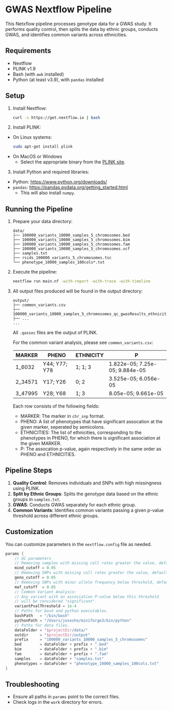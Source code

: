 # GWAS Nextflow Pipeline

This Netxflow pipeline processes genotype data for a GWAS study. It performs quality control, then splits the data by ethnic groups, conducts GWAS, and identifies common variants across ethnicities.

## Requirements

- Nextflow
- PLINK v1.9
- Bash (with `awk` installed)
- Python (at least v3.9), with `pandas` installed

## Setup

1. Install Nextflow:
    ```bash
    curl -s https://get.nextflow.io | bash
    ```
2. Install PLINK:
  - On Linux systems:
      ```bash
      sudo apt-get install plink
      ```
  - On MacOS or Windows
    - Select the appropriate binary from the [PLINK site](https://www.cog-genomics.org/plink/).

3. Install Python and required libraries:
  - Python: https://www.python.org/downloads/
  - `pandas`: https://pandas.pydata.org/getting_started.html
    * This will also install `numpy`.

## Running the Pipeline

1. Prepare your data directory:

    ```
    data/
    ├── 100000_variants_10000_samples_5_chromosomes.bed
    ├── 100000_variants_10000_samples_5_chromosomes.bim
    ├── 100000_variants_10000_samples_5_chromosomes.fam
    ├── 100000_variants_10000_samples_5_chromosomes.vcf
    ├── samples.txt
    ├── rsids_100000_variants_5_chromosomes.tsc
    └── phenotype_10000_samples_100cols*.txt
    ```

2. Execute the pipeline:
    ```bash
    nextflow run main.nf -with-report -with-trace -with-timeline
    ```

3. All output files produced will be found in the output directory:

    ```
    output/
    ├── common_variants.csv
    ├── 100000_variants_10000_samples_5_chromosomes_qc_gwasResults_ethnicity0.Y1.assoc
    ├── ...
    ...
    ```
    All `.qassoc` files are the output of PLINK.

    For the common variant analysis, please see `common_variants.csv`:

    |MARKER|PHENO|ETHNICITY|P
    |------|-----|---------|--
    |1_6032|Y44; Y77; Y78|1; 1; 3|1.822e-05; 7.25e-05; 9.884e-05
    |2_34571|Y17; Y26|0; 2|3.525e-05; 6.056e-05
    |3_47995|Y28; Y68|1; 3|8.05e-05; 9.661e-05

    Each row consists of the following fields:
    - MARKER: The marker in `chr_snp` format.
    - PHENO: A list of phenotypes that have significant assocation at the given marker, seperated by semicolons.
    - ETHNICITIES: The list of ethnicities, corresponding to the phenotypes in PHENO, for which there is significant association at the given MARKER.
    - P: The assocation p-value, again respectively in the same order as PHENO and ETHNICITIES.

## Pipeline Steps

1. **Quality Control**: Removes individuals and SNPs with high missingness using PLINK.
2. **Split by Ethnic Groups**: Splits the genotype data based on the ethnic groups in `samples.txt`.
3. **GWAS**: Conducts GWAS separately for each ethnic group.
4. **Common Variants**: Identifies common variants passing a given p-value threshold across different ethnic groups.

## Customization

You can customize parameters in the `nextflow.config` file as needed.

```groovy
params {
    // QC parameters
    // Removing samples with missing call rates greater the value, default 0.1.
    mind_cutoff = 0.05
    // Removing SNPs with missing call rates greater the value, default 0.1.
    geno_cutoff = 0.05
    // Removing SNPs with minor allele frequency below threshold, default 0.01.
    maf_cutoff  = 0.05
    // Common Variant Analysis:
    // Any variant with an association P-value below this threshold
    // will be considered "significant".
    variantPvalThreshold = 1e-4
    // Paths for bash and python executables.
    bashPath   = "/bin/bash"
    pythonPath = "/Users/josesho/miniforge3/bin/python"
    // Paths for data files.
    dataFolder = "$projectDir/data/"
    outdir     = "$projectDir/output"
    prefix     = "100000_variants_10000_samples_5_chromosomes"
    bed        = dataFolder + prefix + ".bed"
    bim        = dataFolder + prefix + ".bim"
    fam        = dataFolder + prefix + ".fam"
    samples    = dataFolder + "samples.txt"
    phenotypes = dataFolder + "phenotype_10000_samples_100cols.txt"
}
```

## Troubleshooting

- Ensure all paths in `params` point to the correct files.
- Check logs in the `work` directory for errors.
